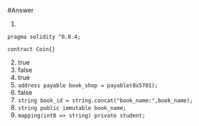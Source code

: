 #Answer

1. 
`pragma solidity ^0.8.4;`

`contract Coin{}`

2. true
3. false
4. true
5. `address payable book_shop = payable(0x5701);
`
6. false
7. `string book_id = string.concat("book_name:",book_name);`
8. `string public immutable book_name;`
9. `mapping(int8 => string) private student;`
